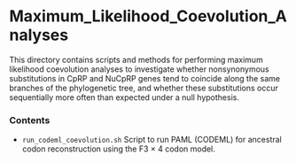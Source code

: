 # Maximum_Likelihood_Coevolution_Analyses
This directory contains scripts and methods for performing maximum likelihood coevolution analyses to investigate whether nonsynonymous substitutions in CpRP and NuCpRP genes tend to coincide along the same branches of the phylogenetic tree, and whether these substitutions occur sequentially more often than expected under a null hypothesis.

### Contents
- ```run_codeml_coevolution.sh``` Script to run PAML (CODEML) for ancestral codon reconstruction using the F3 × 4 codon model.
